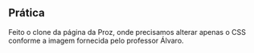 ## Prática

Feito o clone da página da Proz, onde precisamos alterar apenas o CSS conforme a imagem fornecida pelo professor Álvaro.
